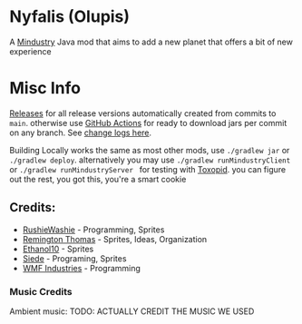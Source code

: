 # Nyfalis (Olupis)
A [Mindustry](https://github.com/Anuken/Mindustry) Java mod that aims to add a new planet that offers a bit of new experience

# Misc Info
[Releases](https://github.com/JiroCab/Olupis/releases) for all release versions automatically created from commits to `main`. 
otherwise use [GitHub Actions](https://github.com/JiroCab/Olupis/actions) for ready to download jars per commit on any branch.
See [change logs here](https://github.com/JiroCab/Olupis/blob/main/changelog.txt). 

Building Locally works the same as most other mods,  use `./gradlew jar` or `./gradlew deploy`.
alternatively you may use `./gradlew runMindustryClient `or `./gradlew runMindustryServer ` for testing with [Toxopid](https://github.com/Xpdustry/Toxopid).
you can figure out the rest, you got this, you're a smart cookie


## Credits:
* [RushieWashie](https://github.com/JiroCab) - Programming, Sprites
* [Remington Thomas](https://github.com/NightmarishWolf) - Sprites, Ideas, Organization
* [Ethanol10](https://github.com/SuperEthanol10) - Sprites
* [Siede](https://github.com/siede2010) - Programing, Sprites
* [WMF Industries](https://github.com/WMF-Industries) - Programming

### Music Credits
Ambient music:
TODO: ACTUALLY CREDIT THE MUSIC WE USED